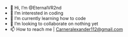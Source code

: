 - 👋 Hi, I’m @EternalVR2nd
- 👀 I’m interested in coding
- 🌱 I’m currently learning how to code
- 💞️ I’m looking to collaborate on nothing yet
- 📫 How to reach me | Carneralexander112@gmail.com

<!---
EternalVR2nd/EternalVR2nd is a ✨ special ✨ repository because its `README.md` (this file) appears on your GitHub profile.
You can click the Preview link to take a look at your changes.
--->

